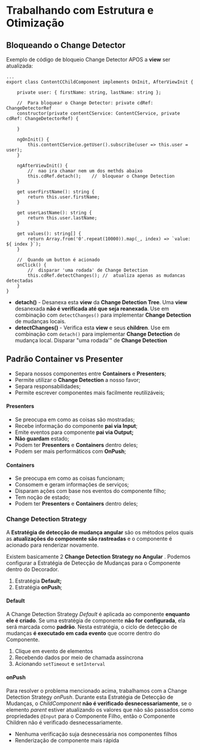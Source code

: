 # Trabalhando com Estrutura e Otimização



## Bloqueando o Change Detector

Exemplo de código de bloqueio Change Detector APOS a **view** ser atualizada:

```
...
export class ContentCChildComponent implements OnInit, AfterViewInit {

	private user: { firstName: string, lastName: string };
	
	//	Para bloquear o Change Detector: private cdRef: ChangeDetectorRef
	constructor(private contentCService: ContentCService, private cdRef: ChangeDetectorRef) {
		
	}
	
	ngOnInit() {
		this.contentCService.getUser().subscribe(user => this.user = user);
	}
	
	ngAfterViewInit() {
		//	nao ira chamar nem um dos methds abaixo
		this.cdRef.detach();	//	bloquear o Change Detection
	}
	
	get userFirstName(): string {
		return this.user.firstName;
	}
	
	get userLastName(): string {
		return this.user.lastName;
	}
	
	get values(): string[] {
		return Array.from('0'.repeat(10000)).map(_, index) => `value: ${ index }`);
	}
	
	//	Quando um button é acionado
	onClick() {
		//	disparar 'uma rodada' de Change Detection
		this.cdRef.detectChanges();	//	atualiza apenas as mudancas detectadas
	}
}
```

- **detach()** - Desanexa esta **view** da **Change Detection Tree**. Uma **view** desanexada **não é verificada até que seja reanexada**. Use em combinação com `detectChanges()` para implementar **Change Detection** de mudanças locais.
- **detectChanges()** - Verifica esta **view** e seus **children**. Use em combinação com `detach()` para implementar **Change Detection** de mudança local. Disparar "uma rodada'" de **Change Detection**



## Padrão Container vs Presenter

- Separa nossos componentes entre **Containers** e **Presenters**;
- Permite utilizar o **Change Detection** a nosso favor;
- Separa responsabilidades;
- Permite escrever componentes mais facilmente reutilizáveis;



#### Presenters

- Se preocupa em como as coisas são mostradas;
- Recebe informação do componente **pai via Input**;
- Emite eventos para componente **pai via Output;**
- **Não guardam** estado;
- Podem ter **Presenters** e **Containers** dentro deles;
- Podem ser mais performáticos com **OnPush**;

#### Containers

- Se preocupa em como as coisas funcionam;
- Consomem e geram informações de serviços;
- Disparam ações com base nos eventos do componente filho;
- Tem noção de estado;
- Podem ter **Presenters** e **Containers** dentro deles;



### Change Detection Strategy

A **Estratégia de detecção de mudança angular** são os métodos pelos quais as **atualizações do componente são rastreadas** e o componente é acionado para renderizar novamente. 

Existem basicamente 2 **Change Detection Strategy no Angular** . Podemos configurar a Estratégia de Detecção de Mudanças para o Componente dentro do Decorador.

1. Estratégia **Default;**
2. Estratégia **onPush**;



#### Default

A Change Detection Strategy *Default* é aplicada ao componente **enquanto ele é criado**. Se uma estratégia de componente **não for configurada**, ela será marcada como **padrão**. Nesta estratégia, o ciclo de detecção de mudanças **é executado em cada evento** que ocorre dentro do Componente.

1. Clique em evento de elementos
2. Recebendo dados por meio de chamada assíncrona
3. Acionando `setTimeout` e `setInterval`

#### onPush

Para resolver o problema mencionado acima, trabalhamos com a Change Detection Strategy *onPush*. Durante esta Estratégia de Detecção de Mudanças, o *ChildComponent* **não é verificado desnecessariamente**, se o elemento *parent* estiver atualizando os valores que não são passados como propriedades `@Input` para o Componente Filho, então o Componente Children não é verificado desnecessariamente.

- Nenhuma verificação suja desnecessária nos componentes filhos
- Renderização de componente mais rápida